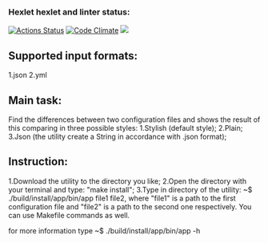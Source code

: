 ### Hexlet hexlet and linter status:
[![Actions Status](https://github.com/keepitquiet1/java-project-71/workflows/hexlet-check/badge.svg)](https://github.com/keepitquiet1/java-project-71/actions) 
[![Code Climate](https://codeclimate.com/github/keepitquiet1/java-project-71.png)](https://codeclimate.com/github/keepitquiet1/java-project-71)
<a href="https://codeclimate.com/github/keepitquiet1/java-project-71/test_coverage"><img src="https://api.codeclimate.com/v1/badges/3896f9c8a4683a7c2b93/test_coverage" /></a>

<h2>Supported input formats:</h2>
1.json
2.yml

<h2> Main  task: </h2>
Find the differences between two configuration files and shows the result of this comparing in three possible styles:
1.Stylish (default style);
2.Plain;
3.Json (the utility create a String in accordance with .json format);
<h2> Instruction: </h2>
1.Download the utility to the directory you like;
2.Open the directory with your terminal and type: "make install";
3.Type in directory of the utility: ~$ ./build/install/app/bin/app file1 file2, where "file1" is a path to the first configuration file and "file2" is a path to the second one respectively. You can use Makefile commands as well.

for more information type ~$ ./build/install/app/bin/app -h

